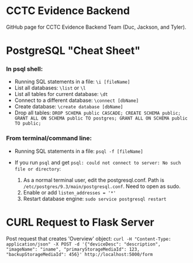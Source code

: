 # CCTC Evidence Backend

GitHub page for CCTC Evidence Backend Team (Duc, Jackson, and Tyler).

# PostgreSQL "Cheat Sheet"

### In psql shell: ###
   * Running SQL statements in a file:     `\i [fileName]`
   * List all databases:                   `\list` or `\l`
   * List all tables for current database: `\dt`
   * Connect to a different database:      `\connect [dbName]`
   * Create database: 	                   `\create database [dbName]`
   * Drop all tables:       		   `DROP SCHEMA public CASCADE; CREATE SCHEMA public; GRANT ALL ON SCHEMA public TO postgres; GRANT ALL ON SCHEMA public TO public;`

### From terminal/command line: ###
   * Running SQL statements in a file:     `psql -f [fileName]`
   
   * If you run `psql` and get `psql: could not connect to server: No such 
     file or directory`:
        1. As a normal terminal user, edit the postgresql.conf. Path is
           `/etc/postgres/9.3/main/postgresql.conf`. Need to open as sudo.
        2. Enable or add `listen_addresses = '*'`
        3. Restart database engine: `sudo service postgresql restart`

# CURL Request to Flask Server

Post request that creates 'Overview' object:
`curl -H "Content-Type: application/json" -X POST -d '{"deviceDesc": "description", "imageName": "iname", "primaryStorageMediaId": 123, "backupStorageMediaId": 456}' http://localhost:5000/form`
